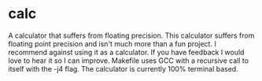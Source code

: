 # calc
A calculator that suffers from floating precision.
This calculator suffers from floating point precision and isn't much more than a fun project. I recommend against using it as a calculator. If you have feedback I would love to hear it so I can improve. Makefile uses GCC with a recursive call to itself with the -j4 flag. The calculator is currently 100% terminal based.
